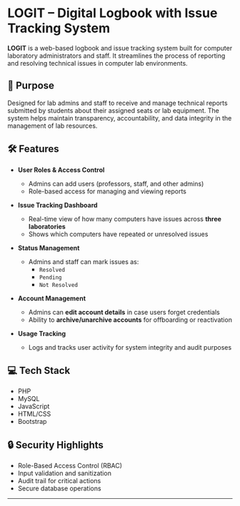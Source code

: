 # LOGIT – Digital Logbook with Issue Tracking System

**LOGIT** is a web-based logbook and issue tracking system built for computer laboratory administrators and staff. It streamlines the process of reporting and resolving technical issues in computer lab environments.

## 🎯 Purpose
Designed for lab admins and staff to receive and manage technical reports submitted by students about their assigned seats or lab equipment. The system helps maintain transparency, accountability, and data integrity in the management of lab resources.

## 🛠️ Features

- **User Roles & Access Control**  
  - Admins can add users (professors, staff, and other admins)  
  - Role-based access for managing and viewing reports  

- **Issue Tracking Dashboard**  
  - Real-time view of how many computers have issues across **three laboratories**  
  - Shows which computers have repeated or unresolved issues  

- **Status Management**  
  - Admins and staff can mark issues as:  
    - `Resolved`  
    - `Pending`  
    - `Not Resolved`

- **Account Management**  
  - Admins can **edit account details** in case users forget credentials  
  - Ability to **archive/unarchive accounts** for offboarding or reactivation

- **Usage Tracking**  
  - Logs and tracks user activity for system integrity and audit purposes

## 💻 Tech Stack
- PHP  
- MySQL  
- JavaScript  
- HTML/CSS  
- Bootstrap

## 🔒 Security Highlights
- Role-Based Access Control (RBAC)  
- Input validation and sanitization  
- Audit trail for critical actions  
- Secure database operations

---


